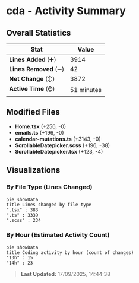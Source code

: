 # cda - Activity Summary 

## Overall Statistics

| Stat                   | Value                                                             |
| ---------------------- | ----------------------------------------------------------------- |
| **Lines Added** (➕)   | 3914                                          |
| **Lines Removed** (➖) | 42                                        |
| **Net Change** (↕)    | 3872                |
| **Active Time** (⌚)   | 51 minutes |


## Modified Files
- **Home.tsx** (+256, -0)
- **emails.ts** (+196, -0)
- **calendar-mutations.ts** (+3143, -0)
- **ScrollableDatepicker.scss** (+196, -38)
- **ScrollableDatepicker.tsx** (+123, -4)

## Visualizations

### By File Type (Lines Changed)

```mermaid
pie showData
title Lines changed by file type
".tsx" : 383
".ts" : 3339
".scss" : 234
```

### By Hour (Estimated Activity Count)

```mermaid
pie showData
title Coding activity by hour (count of changes)
"13h" : 15
"14h" : 23
```


> **Last Updated:** 17/09/2025, 14:44:38